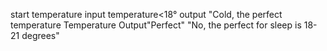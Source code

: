 start temperature
input temperature<18°
output "Cold, the perfect temperature
Temperature Output"Perfect"
"No, the perfect for sleep is 18-21 degrees"
